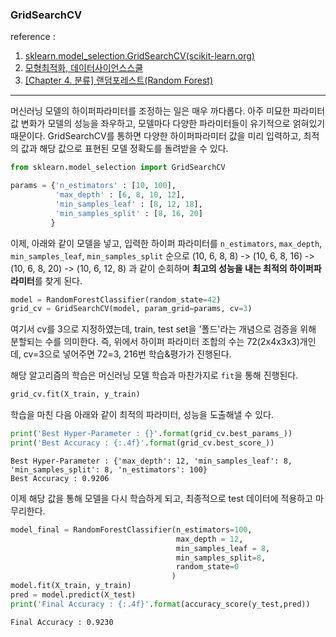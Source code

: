 ### GridSearchCV

reference :
1. [sklearn.model_selection.GridSearchCV(scikit-learn.org)](https://scikit-learn.org/stable/modules/generated/sklearn.model_selection.GridSearchCV.html)
2. [모형최적화, 데이터사이언스스쿨](https://datascienceschool.net/03%20machine%20learning/14.01%20모형%20최적화.html)
3. [[Chapter 4. 분류] 랜덤포레스트(Random Forest)](https://injo.tistory.com/30)
---

머신러닝 모델의 하이퍼파라미터를 조정하는 일은 매우 까다롭다. 아주 미묘한 파라미터 값 변화가 모델의 성능을 좌우하고, 모델마다 다양한 파라미터들이 유기적으로 얽혀있기 때문이다.
GridSearchCV를 통하면 다양한 하이퍼파라미터 값을 미리 입력하고, 최적의 값과 해당 값으로 표현된 모델 정확도를 돌려받을 수 있다.

```python
from sklearn.model_selection import GridSearchCV

params = {'n_estimators' : [10, 100],
          'max_depth' : [6, 8, 10, 12],
          'min_samples_leaf' : [8, 12, 18],
          'min_samples_split' : [8, 16, 20]
         }
```
이제, 아래와 같이 모델을 넣고, 입력한 하이퍼 파라미터를 ```n_estimators```, ```max_depth```, ```min_samples_leaf```, ```min_samples_split``` 순으로 (10, 6, 8, 8) -> (10, 6, 8, 16) -> (10, 6, 8, 20) -> (10, 6, 12, 8) 과 같이 순회하며 **최고의 성능을 내는 최적의 하이퍼파라미터**를 찾게 된다. 

```python
model = RandomForestClassifier(random_state=42)
grid_cv = GridSearchCV(model, param_grid=params, cv=3) 
```

여기서 cv를 3으로 지정하였는데, train, test set을 '폴드'라는 개념으로 검증을 위해 분할되는 수를 의미한다. 즉, 위에서 하이퍼 파라미터 조합의 수는 72(2x4x3x3)개인데, cv=3으로 넣어주면 72=3, 216번 학습&평가가 진행된다.

해당 알고리즘의 학습은 머신러닝 모델 학습과 마찬가지로 ```fit```을 통해 진행된다.
```python
grid_cv.fit(X_train, y_train)
```

학습을 마친 다음 아래와 같이 최적의 파라미터, 성능을 도출해낼 수 있다.
```python
print('Best Hyper-Parameter : {}'.format(grid_cv.best_params_))
print('Best Accuracy : {:.4f}'.format(grid_cv.best_score_))
```
```
Best Hyper-Parameter : {'max_depth': 12, 'min_samples_leaf': 8, 'min_samples_split': 8, 'n_estimators': 100}
Best Accuracy : 0.9206
```

이제 해당 값을 통해 모델을 다시 학습하게 되고, 최종적으로 test 데이터에 적용하고 마무리한다.
```python
model_final = RandomForestClassifier(n_estimators=100,
                                     max_depth = 12,
                                     min_samples_leaf = 8,
                                     min_samples_split=8,
                                     random_state=0
                                    )
model.fit(X_train, y_train)
pred = model.predict(X_test)
print('Final Accuracy : {:.4f}'.format(accuracy_score(y_test,pred))
```
```
Final Accuracy : 0.9230
```